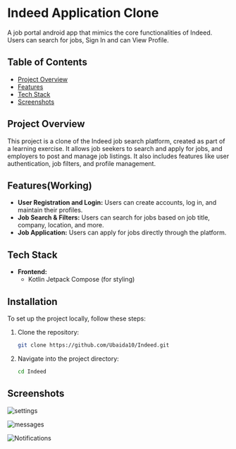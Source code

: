 # Indeed Application Clone

A job portal android app that mimics the core functionalities of Indeed. Users can search for jobs, Sign In and can View Profile.

## Table of Contents
- [Project Overview](#project-overview)
- [Features](#features)
- [Tech Stack](#tech-stack)
- [Screenshots](#screenshots)

  
## Project Overview

This project is a clone of the Indeed job search platform, created as part of a learning exercise. It allows job seekers to search and apply for jobs, and employers to post and manage job listings. It also includes features like user authentication, job filters, and profile management.

## Features(Working)

- **User Registration and Login:** Users can create accounts, log in, and maintain their profiles.
- **Job Search & Filters:** Users can search for jobs based on job title, company, location, and more.
- **Job Application:** Users can apply for jobs directly through the platform.

## Tech Stack

- **Frontend:** 
  - Kotlin Jetpack Compose (for styling)
      
## Installation

To set up the project locally, follow these steps:

1. Clone the repository:

    ```bash
    git clone https://github.com/Ubaida10/Indeed.git
    ```

2. Navigate into the project directory:

    ```bash
    cd Indeed
    ```


## Screenshots
![settings](https://github.com/user-attachments/assets/068a9e5d-42f6-42ca-993a-146116933ab2)


![messages](https://github.com/user-attachments/assets/c73ef065-b5ac-46b6-b3de-84038a1ced8b)

![Notifications](https://github.com/user-attachments/assets/6a69e548-7427-4df6-a632-4518f7773c38)

